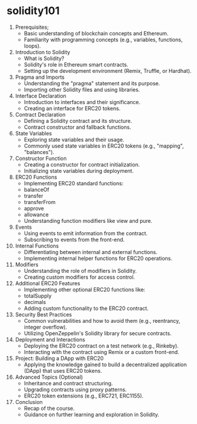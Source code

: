 # solidity101
1. Prerequisites;
	- Basic understanding of blockchain concepts and Ethereum.
	- Familiarity with programming concepts (e.g., variables, functions, loops).
3. Introduction to Solidity
	- What is Solidity?
	- Solidity's role in Ethereum smart contracts.
	- Setting up the development environment (Remix, Truffle, or Hardhat).
4. Pragma and Imports
	- Understanding the "pragma" statement and its purpose.
	- Importing other Solidity files and using libraries.
5. Interface Declaration
	- Introduction to interfaces and their significance.
	- Creating an interface for ERC20 tokens.
6. Contract Declaration
	- Defining a Solidity contract and its structure.
	- Contract constructor and fallback functions.
7. State Variables
	- Exploring state variables and their usage.
	- Commonly used state variables in ERC20 tokens (e.g., "mapping", "balances").
8. Constructor Function
	- Creating a constructor for contract initialization.
	- Initializing state variables during deployment.
9. ERC20 Functions
	- Implementing ERC20 standard functions:
	- balanceOf
	- transfer
	- transferFrom
	- approve
	- allowance
	- Understanding function modifiers like view and pure.
10. Events
	- Using events to emit information from the contract.
	- Subscribing to events from the front-end.
11. Internal Functions
	- Differentiating between internal and external functions.
	- Implementing internal helper functions for ERC20 operations.
12. Modifiers
	- Understanding the role of modifiers in Solidity.
	- Creating custom modifiers for access control.
13. Additional ERC20 Features
	- Implementing other optional ERC20 functions like:
	- totalSupply
	- decimals
	- Adding custom functionality to the ERC20 contract.
14. Security Best Practices
	- Common vulnerabilities and how to avoid them (e.g., reentrancy, integer overflow).
	- Utilizing OpenZeppelin's Solidity library for secure contracts.
15. Deployment and Interactions
	- Deploying the ERC20 contract on a test network (e.g., Rinkeby).
	- Interacting with the contract using Remix or a custom front-end.
16. Project: Building a DApp with ERC20
	- Applying the knowledge gained to build a decentralized application (DApp) that uses ERC20 tokens.
17. Advanced Topics (Optional)
	- Inheritance and contract structuring.
	- Upgrading contracts using proxy patterns.
	- ERC20 token extensions (e.g., ERC721, ERC1155).
18. Conclusion
	- Recap of the course.
	- Guidance on further learning and exploration in Solidity.
